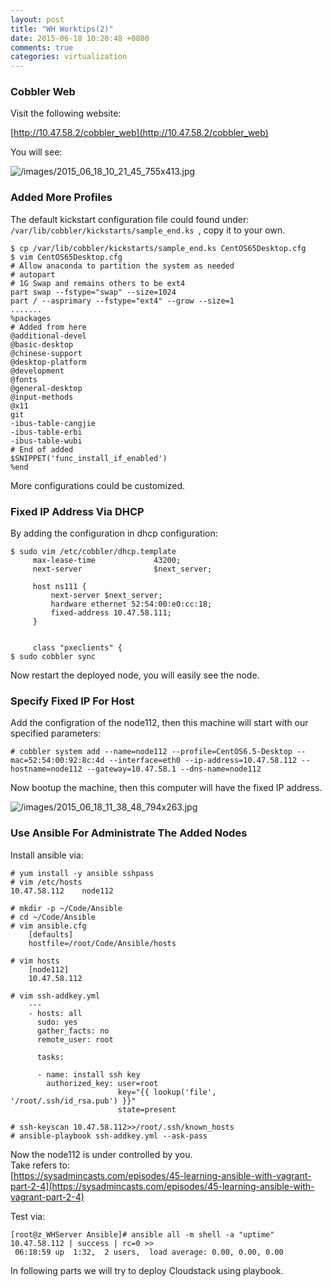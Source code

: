 ```yaml
---
layout: post
title: "WH Worktips(2)"
date: 2015-06-18 10:20:48 +0800
comments: true
categories: virtualization
---
```

### Cobbler Web
Visit the following website:     

[http://10.47.58.2/cobbler_web](http://10.47.58.2/cobbler_web)      

You will see:    

![/images/2015_06_18_10_21_45_755x413.jpg](/images/2015_06_18_10_21_45_755x413.jpg)     

### Added More Profiles
The default kickstart configuration file could found under:     
`/var/lib/cobbler/kickstarts/sample_end.ks `, copy it to your own.    

```
$ cp /var/lib/cobbler/kickstarts/sample_end.ks CentOS65Desktop.cfg
$ vim CentOS65Desktop.cfg
# Allow anaconda to partition the system as needed
# autopart
# 1G Swap and remains others to be ext4
part swap --fstype="swap" --size=1024
part / --asprimary --fstype="ext4" --grow --size=1
.......
%packages
# Added from here
@additional-devel
@basic-desktop
@chinese-support
@desktop-platform
@development
@fonts
@general-desktop
@input-methods
@x11
git
-ibus-table-cangjie
-ibus-table-erbi
-ibus-table-wubi
# End of added
$SNIPPET('func_install_if_enabled')
%end

```
More configurations could be customized.    

### Fixed IP Address Via DHCP
By adding the configuration in dhcp configuration:    

```
$ sudo vim /etc/cobbler/dhcp.template
     max-lease-time             43200;      
     next-server                $next_server; 

     host ns111 {
         next-server $next_server;
         hardware ethernet 52:54:00:e0:cc:18;
         fixed-address 10.47.58.111;
     }


     class "pxeclients" {
$ sudo cobbler sync
```
Now restart the deployed node, you will easily see the node.   

### Specify Fixed IP For Host
Add the configration of the node112, then this machine will start with our specified parameters:    

```
# cobbler system add --name=node112 --profile=CentOS6.5-Desktop --mac=52:54:00:92:8c:4d --interface=eth0 --ip-address=10.47.58.112 --hostname=node112 --gateway=10.47.58.1 --dns-name=node112
```
Now bootup the machine, then this computer will have the fixed IP address.   

![/images/2015_06_18_11_38_48_794x263.jpg](/images/2015_06_18_11_38_48_794x263.jpg)    


### Use Ansible For Administrate The Added Nodes
Install ansible via:     

```
# yum install -y ansible sshpass
# vim /etc/hosts
10.47.58.112    node112

# mkdir -p ~/Code/Ansible
# cd ~/Code/Ansible
# vim ansible.cfg
    [defaults]
    hostfile=/root/Code/Ansible/hosts

# vim hosts
    [node112]
    10.47.58.112

# vim ssh-addkey.yml
    ---
    - hosts: all
      sudo: yes
      gather_facts: no
      remote_user: root
    
      tasks:
    
      - name: install ssh key
        authorized_key: user=root
                        key="{{ lookup('file', '/root/.ssh/id_rsa.pub') }}" 
                        state=present

# ssh-keyscan 10.47.58.112>>/root/.ssh/known_hosts
# ansible-playbook ssh-addkey.yml --ask-pass
```
Now the node112 is under controlled by you.    
Take refers to:    
[https://sysadmincasts.com/episodes/45-learning-ansible-with-vagrant-part-2-4](https://sysadmincasts.com/episodes/45-learning-ansible-with-vagrant-part-2-4)    

Test via:    

```
[root@z_WHServer Ansible]# ansible all -m shell -a "uptime"
10.47.58.112 | success | rc=0 >>
 06:18:59 up  1:32,  2 users,  load average: 0.00, 0.00, 0.00
```

In following parts we will try to deploy Cloudstack using playbook.    
